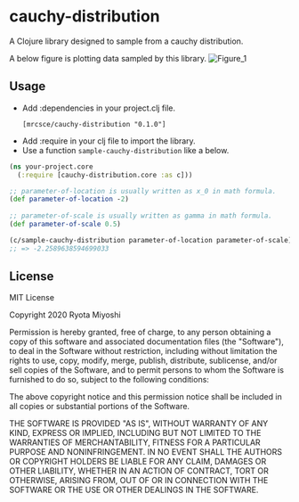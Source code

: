 # cauchy-distribution

A Clojure library designed to sample from a cauchy distribution.

A below figure is plotting data sampled by this library.
![Figure_1](https://user-images.githubusercontent.com/23313273/92418222-5bc6b800-f1a1-11ea-8093-833542f83ed5.png)

## Usage

* Add :dependencies in your project.clj file.
    ```
    [mrcsce/cauchy-distribution "0.1.0"]
    ```
* Add :require in your clj file to import the library.
* Use a function `sample-cauchy-distribution` like a below.
```clojure
(ns your-project.core
  (:require [cauchy-distribution.core :as c]))

;; parameter-of-location is usually written as x_0 in math formula.
(def parameter-of-location -2)
 
;; parameter-of-scale is usually written as gamma in math formula. 
(def parameter-of-scale 0.5)

(c/sample-cauchy-distribution parameter-of-location parameter-of-scale)
;; => -2.2589638594699033
```

## License

MIT License

Copyright 2020 Ryota Miyoshi

Permission is hereby granted, free of charge, to any person obtaining a copy of this software and associated documentation files (the "Software"), to deal in the Software without restriction, including without limitation the rights to use, copy, modify, merge, publish, distribute, sublicense, and/or sell copies of the Software, and to permit persons to whom the Software is furnished to do so, subject to the following conditions:

The above copyright notice and this permission notice shall be included in all copies or substantial portions of the Software.

THE SOFTWARE IS PROVIDED "AS IS", WITHOUT WARRANTY OF ANY KIND, EXPRESS OR IMPLIED, INCLUDING BUT NOT LIMITED TO THE WARRANTIES OF MERCHANTABILITY, FITNESS FOR A PARTICULAR PURPOSE AND NONINFRINGEMENT. IN NO EVENT SHALL THE AUTHORS OR COPYRIGHT HOLDERS BE LIABLE FOR ANY CLAIM, DAMAGES OR OTHER LIABILITY, WHETHER IN AN ACTION OF CONTRACT, TORT OR OTHERWISE, ARISING FROM, OUT OF OR IN CONNECTION WITH THE SOFTWARE OR THE USE OR OTHER DEALINGS IN THE SOFTWARE.


